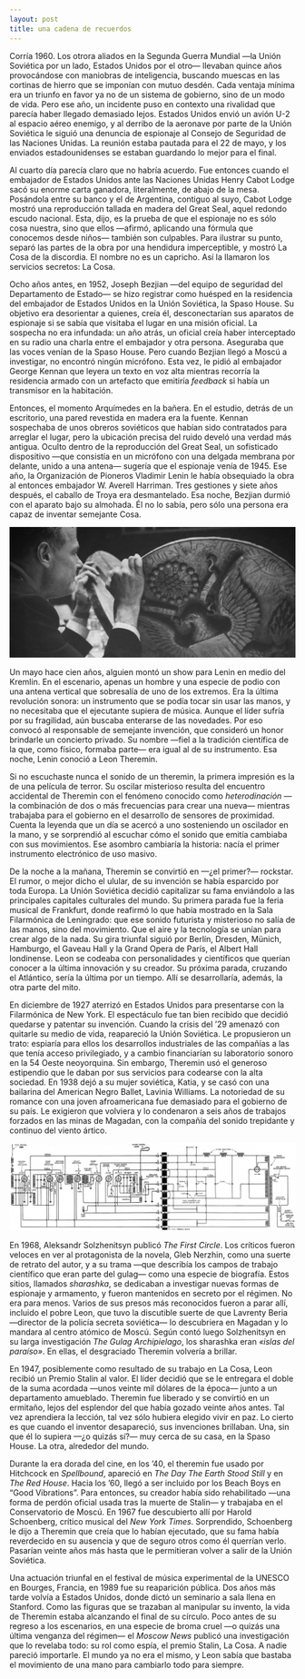 ```yaml
---
layout: post
title: una cadena de recuerdos
---
```


Corría 1960. Los otrora aliados en la Segunda Guerra Mundial —la Unión Soviética por un lado, Estados Unidos por el otro— llevaban quince años provocándose con maniobras de inteligencia, buscando muescas en las cortinas de hierro que se imponían con mutuo desdén. Cada ventaja mínima era un triunfo en favor ya no de un sistema de gobierno, sino de un modo de vida. Pero ese año, un incidente puso en contexto una rivalidad que parecía haber llegado demasiado lejos. Estados Unidos envió un avión U-2 al espacio aéreo enemigo, y al derribo de la aeronave por parte de la Unión Soviética le siguió una denuncia de espionaje al Consejo de Seguridad de las Naciones Unidas. La reunión estaba pautada para el 22 de mayo, y los enviados estadounidenses se estaban guardando lo mejor para el final.

Al cuarto día parecía claro que no habría acuerdo. Fue entonces cuando el embajador de Estados Unidos ante las Naciones Unidas Henry Cabot Lodge sacó su enorme carta ganadora, literalmente, de abajo de la mesa. Posándola entre su banco y el de Argentina, contiguo al suyo, Cabot Lodge mostró una reproducción tallada en madera del Great Seal, aquel redondo escudo nacional. Esta, dijo, es la prueba de que el espionaje no es sólo cosa nuestra, sino que ellos —afirmó, aplicando una fórmula que conocemos desde niños— también son culpables. Para ilustrar su punto, separó las partes de la obra por una hendidura imperceptible, y mostró La Cosa de la discordia. El nombre no es un capricho. Así la llamaron los servicios secretos: La Cosa.

Ocho años antes, en 1952, Joseph Bezjian —del equipo de seguridad del Departamento de Estado— se hizo registrar como huésped en la residencia del embajador de Estados Unidos en la Unión Soviética, la Spaso House. Su objetivo era desorientar a quienes, creía él, desconectarían sus aparatos de espionaje si se sabía que visitaba el lugar en una misión oficial. La sospecha no era infundada: un año atrás, un oficial creía haber interceptado en su radio una charla entre el embajador y otra persona. Aseguraba que las voces venían de la Spaso House. Pero cuando Bezjian llegó a Moscú a investigar, no encontró ningún micrófono. Esta vez, le pidió al embajador George Kennan que leyera un texto en voz alta mientras recorría la residencia armado con un artefacto que emitiría *feedback* si había un transmisor en la habitación.

Entonces, el momento Arquímedes en la bañera. En el estudio, detrás de un escritorio, una pared revestida en madera era la fuente. Kennan sospechaba de unos obreros soviéticos que habían sido contratados para arreglar el lugar, pero la ubicación precisa del ruido develó una verdad más antigua. Oculto dentro de la reproducción del Great Seal, un sofisticado dispositivo —que consistía en un micrófono con una delgada membrana por delante, unido a una antena— sugería que el espionaje venía de 1945. Ese año, la Organización de Pioneros Vladimir Lenin le había obsequiado la obra al entonces embajador W. Averell Harriman. Tres gestiones y siete años después, el caballo de Troya era desmantelado. Esa noche, Bezjian durmió con el aparato bajo su almohada. Él no lo sabía, pero sólo una persona era capaz de inventar semejante Cosa.

![alt text](https://raw.githubusercontent.com/irigoin/irigoin.github.io/master/images/cosa.jpg "The thing")

Un mayo hace cien años, alguien montó un show para Lenin en medio del Kremlin. En el escenario, apenas un hombre y una especie de podio con una antena vertical que sobresalía de uno de los extremos. Era la última revolución sonora: un instrumento que se podía tocar sin usar las manos, y no necesitaba que el ejecutante supiera de música. Aunque el líder sufría por su fragilidad, aún buscaba enterarse de las novedades. Por eso convocó al responsable de semejante invención, que consideró un honor brindarle un concierto privado. Su nombre —fiel a la tradición científica de la que, como físico, formaba parte— era igual al de su instrumento. Esa noche, Lenin conoció a Leon Theremin.

Si no escuchaste nunca el sonido de un theremin, la primera impresión es la de una película de terror. Su oscilar misterioso resulta del encuentro accidental de Theremin con el fenómeno conocido como *heterodinación* —la combinación de dos o más frecuencias para crear una nueva— mientras trabajaba para el gobierno en el desarrollo de sensores de proximidad. Cuenta la leyenda que un día se acercó a uno sosteniendo un oscilador en la mano, y se sorprendió al escuchar cómo el sonido que emitía cambiaba con sus movimientos. Ese asombro cambiaría la historia: nacía el primer instrumento electrónico de uso masivo.

De la noche a la mañana, Theremin se convirtió en —¿el primer?— rockstar. El rumor, o mejor dicho el ulular, de su invención se había esparcido por toda Europa. La Unión Soviética decidió capitalizar su fama enviándolo a las principales capitales culturales del mundo. Su primera parada fue la feria musical de Frankfurt, donde reafirmó lo que había mostrado en la Sala Filarmónica de Leningrado: que ese sonido futurista y misterioso no salía de las manos, sino del movimiento. Que el aire y la tecnología se unían para crear algo de la nada. Su gira triunfal siguió por Berlín, Dresden, Münich, Hamburgo, el Gaveau Hall y la Grand Opera de París, el Albert Hall londinense. Leon se codeaba con personalidades y científicos que querían conocer a la última innovación y su creador. Su próxima parada, cruzando el Atlántico, sería la última por un tiempo. Allí se desarrollaría, además, la otra parte del mito.

En diciembre de 1927 aterrizó en Estados Unidos para presentarse con la Filarmónica de New York. El espectáculo fue tan bien recibido que decidió quedarse y patentar su invención. Cuando la crisis del ’29 amenazó con quitarle su medio de vida, reapareció la Unión Soviética. Le propusieron un trato: espiaría para ellos los desarrollos industriales de las compañías a las que tenía acceso privilegiado, y a cambio financiarían su laboratorio sonoro en la 54 Oeste neoyorquina. Sin embargo, Theremin usó el generoso estipendio que le daban por sus servicios para codearse con la alta sociedad. En 1938 dejó a su mujer soviética, Katia, y se casó con una bailarina del American Negro Ballet, Lavinia Williams. La notoriedad de su romance con una joven afroamericana fue demasiado para el gobierno de su país. Le exigieron que volviera y lo condenaron a seis años de trabajos forzados en las minas de Magadan, con la compañía del sonido trepidante y continuo del viento ártico.

![alt text](https://raw.githubusercontent.com/irigoin/irigoin.github.io/master/images/sonido.png "The sound")

En 1968, Aleksandr Solzhenitsyn publicó *The First Circle*. Los críticos fueron veloces en ver al protagonista de la novela, Gleb Nerzhin, como una suerte de retrato del autor, y a su trama —que describía los campos de trabajo científico que eran parte del gulag— como una especie de biografía. Estos sitios, llamados *sharashka*, se dedicaban a investigar nuevas formas de espionaje y armamento, y fueron mantenidos en secreto por el régimen. No era para menos. Varios de sus presos más reconocidos fueron a parar allí, incluido el pobre Leon, que tuvo la discutible suerte de que Lavrenty Beria —director de la policía secreta soviética— lo descubriera en Magadan y lo mandara al centro atómico de Moscú. Según contó luego Solzhenitsyn en su larga investigación *The Gulag Archipielago*, los sharashka eran *«islas del paraíso»*. En ellas, el desgraciado Theremin volvería a brillar.

En 1947, posiblemente como resultado de su trabajo en La Cosa, Leon recibió un Premio Stalin al valor. El líder decidió que se le entregara el doble de la suma acordada —unos veinte mil dólares de la época— junto a un departamento amueblado. Theremin fue liberado y se convirtió en un ermitaño, lejos del esplendor del que había gozado veinte años antes. Tal vez aprendiera la lección, tal vez sólo hubiera elegido vivir en paz. Lo cierto es que cuando el inventor desapareció, sus invenciones brillaban. Una, sin que él lo supiera —¿o quizás sí?— muy cerca de su casa, en la Spaso House. La otra, alrededor del mundo.

Durante la era dorada del cine, en los ’40, el theremin fue usado por Hitchcock en *Spellbound*, apareció en *The Day The Earth Stood Still* y en *The Red House*. Hacia los ’60, llegó a ser incluido por los Beach Boys en “Good Vibrations”. Para entonces, su creador había sido rehabilitado —una forma de perdón oficial usada tras la muerte de Stalin— y trabajaba en el Conservatorio de Moscú. En 1967 fue descubierto allí por Harold Schoenberg, crítico musical del *New York Times*. Sorprendido, Schoenberg le dijo a Theremin que creía que lo habían ejecutado, que su fama había reverdecido en su ausencia y que de seguro otros como él querrían verlo. Pasarían veinte años más hasta que le permitieran volver a salir de la Unión Soviética.

Una actuación triunfal en el festival de música experimental de la UNESCO en Bourges, Francia, en 1989 fue su reaparición pública. Dos años más tarde volvía a Estados Unidos, donde dictó un seminario a sala llena en Stanford. Como las figuras que se trazaban al manipular su invento, la vida de Theremin estaba alcanzando el final de su círculo. Poco antes de su regreso a los escenarios, en una especie de broma cruel —o quizás una última venganza del régimen— el *Moscow News* publicó una investigación que lo revelaba todo: su rol como espía, el premio Stalin, La Cosa. A nadie pareció importarle. El mundo ya no era el mismo, y Leon sabía que bastaba el movimiento de una mano para cambiarlo todo para siempre.
